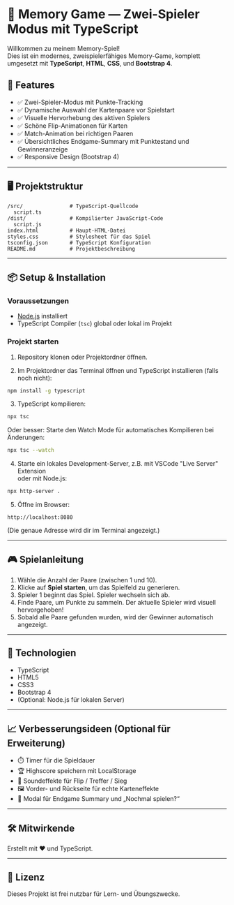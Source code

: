 
# 🧩 Memory Game — Zwei-Spieler Modus mit TypeScript

Willkommen zu meinem Memory-Spiel!  
Dies ist ein modernes, zweispielerfähiges Memory-Game, komplett umgesetzt mit **TypeScript**, **HTML**, **CSS**, und **Bootstrap 4**.

## 🚀 Features

- ✅ Zwei-Spieler-Modus mit Punkte-Tracking
- ✅ Dynamische Auswahl der Kartenpaare vor Spielstart
- ✅ Visuelle Hervorhebung des aktiven Spielers
- ✅ Schöne Flip-Animationen für Karten
- ✅ Match-Animation bei richtigen Paaren
- ✅ Übersichtliches Endgame-Summary mit Punktestand und Gewinneranzeige
- ✅ Responsive Design (Bootstrap 4)

---

## 🖥️ Projektstruktur

```
/src/               # TypeScript-Quellcode
  script.ts
/dist/              # Kompilierter JavaScript-Code
  script.js
index.html          # Haupt-HTML-Datei
styles.css          # Stylesheet für das Spiel
tsconfig.json       # TypeScript Konfiguration
README.md           # Projektbeschreibung
```

---

## 📦 Setup & Installation

### Voraussetzungen

- [Node.js](https://nodejs.org) installiert
- TypeScript Compiler (`tsc`) global oder lokal im Projekt

### Projekt starten

1. Repository klonen oder Projektordner öffnen.

2. Im Projektordner das Terminal öffnen und TypeScript installieren (falls noch nicht):

```bash
npm install -g typescript
```

3. TypeScript kompilieren:

```bash
npx tsc
```

Oder besser: Starte den Watch Mode für automatisches Kompilieren bei Änderungen:

```bash
npx tsc --watch
```

4. Starte ein lokales Development-Server, z.B. mit VSCode "Live Server" Extension  
   oder mit Node.js:

```bash
npx http-server .
```

5. Öffne im Browser:

```
http://localhost:8080
```

(Die genaue Adresse wird dir im Terminal angezeigt.)

---

## 🎮 Spielanleitung

1. Wähle die Anzahl der Paare (zwischen 1 und 10).
2. Klicke auf **Spiel starten**, um das Spielfeld zu generieren.
3. Spieler 1 beginnt das Spiel. Spieler wechseln sich ab.
4. Finde Paare, um Punkte zu sammeln. Der aktuelle Spieler wird visuell hervorgehoben!
5. Sobald alle Paare gefunden wurden, wird der Gewinner automatisch angezeigt.

---

## 🧩 Technologien

- TypeScript
- HTML5
- CSS3
- Bootstrap 4
- (Optional: Node.js für lokalen Server)

---

## 📈 Verbesserungsideen (Optional für Erweiterung)

- ⏱️ Timer für die Spieldauer
- 🏆 Highscore speichern mit LocalStorage
- 🎵 Soundeffekte für Flip / Treffer / Sieg
- 🖼️ Vorder- und Rückseite für echte Karteneffekte
- 🎉 Modal für Endgame Summary und „Nochmal spielen?“

---

## 🛠️ Mitwirkende

Erstellt mit ❤️ und TypeScript.

---

## 📄 Lizenz

Dieses Projekt ist frei nutzbar für Lern- und Übungszwecke.
